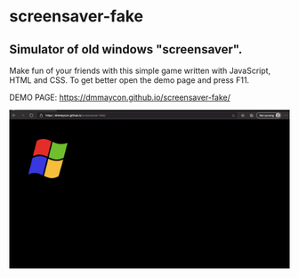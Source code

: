 # screensaver-fake
## Simulator of old windows "screensaver".
Make fun of your friends with this simple game written with JavaScript, HTML and CSS.
To get better open the demo page and press F11.

DEMO PAGE: https://dmmaycon.github.io/screensaver-fake/

![alt text](https://raw.githubusercontent.com/dmmaycon/screensaver-fake/master/sreen.gif)

